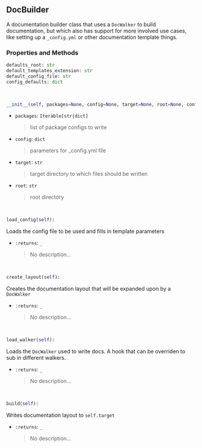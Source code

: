 ## <a id="Peeves.Peeves.Doc.DocsBuilder.DocBuilder">DocBuilder</a>
A documentation builder class that uses a `DocWalker`
to build documentation, but which also has support for more
involved use cases, like setting up a `_config.yml` or other
documentation template things.

### Properties and Methods
```python
defaults_root: str
default_templates_extension: str
default_config_file: str
config_defaults: dict
```
<a id="Peeves.Peeves.Doc.DocsBuilder.DocBuilder.__init__" class="docs-object-method">&nbsp;</a>
```python
__init__(self, packages=None, config=None, target=None, root=None, config_file=None, templates_directory=None, examples_directory=None, tests_directory=None, strip_undocumented=False, readme=None): 
```

- `packages`: `Iterable[str|dict]`
    >list of package configs to write
- `config`: `dict`
    >parameters for _config.yml file
- `target`: `str`
    >target directory to which files should be written
- `root`: `str`
    >root directory

<a id="Peeves.Peeves.Doc.DocsBuilder.DocBuilder.load_config" class="docs-object-method">&nbsp;</a>
```python
load_config(self): 
```
Loads the config file to be used and fills in template parameters
- `:returns`: `_`
    >No description...

<a id="Peeves.Peeves.Doc.DocsBuilder.DocBuilder.create_layout" class="docs-object-method">&nbsp;</a>
```python
create_layout(self): 
```
Creates the documentation layout that will be expanded upon by
        a `DocWalker`
- `:returns`: `_`
    >No description...

<a id="Peeves.Peeves.Doc.DocsBuilder.DocBuilder.load_walker" class="docs-object-method">&nbsp;</a>
```python
load_walker(self): 
```
Loads the `DocWalker` used to write docs.
        A hook that can be overriden to sub in different walkers.
- `:returns`: `_`
    >No description...

<a id="Peeves.Peeves.Doc.DocsBuilder.DocBuilder.build" class="docs-object-method">&nbsp;</a>
```python
build(self): 
```
Writes documentation layout to `self.target`
- `:returns`: `_`
    >No description...



